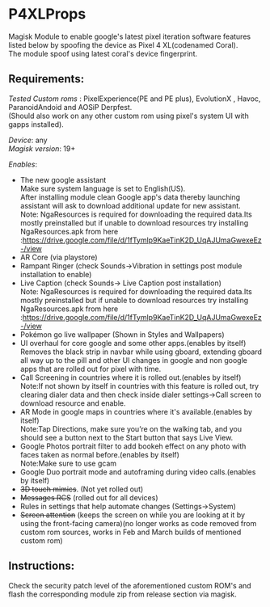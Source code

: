 # P4XLProps
Magisk Module to enable google's latest pixel iteration software features listed below by spoofing the device as Pixel 4 XL(codenamed Coral).  
The module spoof using latest coral's device fingerprint.  
## Requirements:
*Tested Custom roms* : PixelExperience(PE and PE plus), EvolutionX , Havoc, ParanoidAndoid and AOSiP Derpfest.   
(Should also work on any other custom rom using pixel's system UI with gapps installed).    

*Device*: any  
*Magisk version*: 19+

*Enables*:
- The new google assistant  
Make sure system language is set to English(US).   
After installing module clean Google app's data thereby launching assistant will ask to download additional update for new assistant.  
Note: NgaResources is required for downloading the required data.Its mostly preinstalled but if unable to download resources try installing NgaResources.apk from here :https://drive.google.com/file/d/1fTymlp9KaeTinK2D_UqAJUmaGwexeEz-/view    
- AR Core (via playstore)
- Rampant Ringer (check Sounds->Vibration in settings post module installation to enable)
- Live Caption (check Sounds-> Live Caption post installation)  
Note: NgaResources is required for downloading the required data.Its mostly preinstalled but if unable to download resources try installing NgaResources.apk from here :https://drive.google.com/file/d/1fTymlp9KaeTinK2D_UqAJUmaGwexeEz-/view    
- Pokémon go live wallpaper (Shown in Styles and Wallpapers)  
- UI overhaul for core google and some other apps.(enables by itself)   
Removes the black strip in navbar while using gboard, extending gboard all way up to the pill and other UI changes in google and non google apps that are rolled out for pixel with time.
- Call Screening in countries where it is rolled out.(enables by itself)
Note:If not shown by itself in countries with this feature is rolled out, try clearing dialer data and then check inside dialer settings->Call screen to download resource and enable. 
- AR Mode in google maps in countries where it's available.(enables by itself)  
Note:Tap Directions, make sure you’re on the walking tab, and you should see a button next to the Start button that says Live View.
- Google Photos portrait filter to add bookeh effect on any photo with faces taken as normal before.(enables by itself)  
Note:Make sure to use gcam
- Google Duo portrait mode and autoframing during video calls.(enables by itself)
- <strike>3D touch mimics</strike>. (Not yet rolled out)
- <strike>Messages RCS</strike> (rolled out for all devices)
- Rules in settings that help automate changes (Settings->System)
- <s>Screen attention</s> (keeps the screen on while you are looking at it by using the front-facing camera)(no longer works as code removed from custom rom sources, works in Feb and March builds of mentioned custom rom)

## Instructions:
Check the security patch level of the aforementioned custom ROM's and flash the corresponding module zip from release section via magisk.

